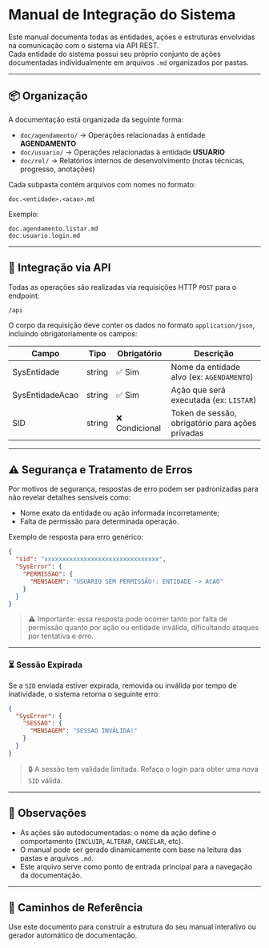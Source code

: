 # Manual de Integração do Sistema

Este manual documenta todas as entidades, ações e estruturas envolvidas na comunicação com o sistema via API REST.  
Cada entidade do sistema possui seu próprio conjunto de ações documentadas individualmente em arquivos `.md` organizados por pastas.

---

## 📦 Organização

A documentação está organizada da seguinte forma:

- `doc/agendamento/` → Operações relacionadas à entidade **AGENDAMENTO**
- `doc/usuario/` → Operações relacionadas à entidade **USUARIO**
- `doc/rel/` → Relatórios internos de desenvolvimento (notas técnicas, progresso, anotações)

Cada subpasta contém arquivos com nomes no formato:

```
doc.<entidade>.<acao>.md
```

Exemplo:
```
doc.agendamento.listar.md
doc.usuario.login.md
```

---

## 🔌 Integração via API

Todas as operações são realizadas via requisições HTTP `POST` para o endpoint:

```
/api
```

O corpo da requisição deve conter os dados no formato `application/json`, incluindo obrigatoriamente os campos:

| Campo             | Tipo   | Obrigatório | Descrição                                 |
|------------------|--------|-------------|---------------------------------------------|
| SysEntidade       | string | ✅ Sim      | Nome da entidade alvo (ex: `AGENDAMENTO`)   |
| SysEntidadeAcao   | string | ✅ Sim      | Ação que será executada (ex: `LISTAR`)      |
| SID               | string | ❌ Condicional | Token de sessão, obrigatório para ações privadas |

---

## ⚠️ Segurança e Tratamento de Erros

Por motivos de segurança, respostas de erro podem ser padronizadas para não revelar detalhes sensíveis como:

- Nome exato da entidade ou ação informada incorretamente;
- Falta de permissão para determinada operação.

Exemplo de resposta para erro genérico:

```json
{
  "sid": "xxxxxxxxxxxxxxxxxxxxxxxxxxxxxxxx",
  "SysError": {
    "PERMISSAO": {
      "MENSAGEM": "USUARIO SEM PERMISSÃO!: ENTIDADE -> ACAO"
    }
  }
}
```

> ⚠️ Importante: essa resposta pode ocorrer tanto por falta de permissão quanto por ação ou entidade inválida, dificultando ataques por tentativa e erro.

---

### ⏳ Sessão Expirada

Se a `SID` enviada estiver expirada, removida ou inválida por tempo de inatividade, o sistema retorna o seguinte erro:

```json
{
  "SysError": {
    "SESSAO": {
      "MENSAGEM": "SESSAO INVÁLIDA!"
    }
  }
}
```

> 🔒 A sessão tem validade limitada. Refaça o login para obter uma nova `SID` válida.

---

## 🧠 Observações

- As ações são autodocumentadas: o nome da ação define o comportamento (`INCLUIR`, `ALTERAR`, `CANCELAR`, etc).
- O manual pode ser gerado dinamicamente com base na leitura das pastas e arquivos `.md`.
- Este arquivo serve como ponto de entrada principal para a navegação da documentação.

---

## 📁 Caminhos de Referência

Use este documento para construir a estrutura do seu manual interativo ou gerador automático de documentação.
